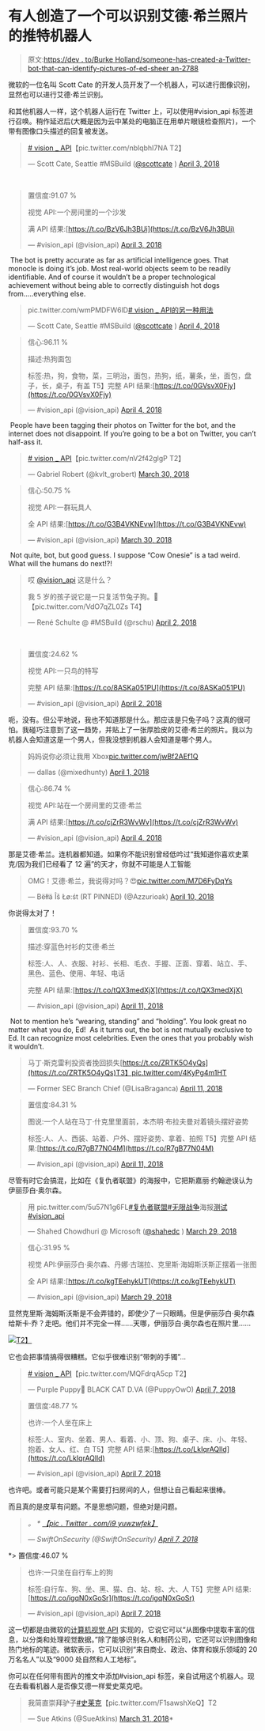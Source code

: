 # 有人创造了一个可以识别艾德·希兰照片的推特机器人

> 原文:[https://dev . to/Burke Holland/someone-has-created-a-Twitter-bot-that-can-identify-pictures-of-ed-sheer an-2788](https://dev.to/burkeholland/someone-has-created-a-twitter-bot-that-can-identify-pictures-of-ed-sheeran-2788)

微软的一位名叫 Scott Cate 的开发人员开发了一个机器人，可以进行图像识别，显然也可以进行艾德·希兰识别。

和其他机器人一样，这个机器人运行在 Twitter 上，可以使用#vision_api 标签进行召唤。稍作延迟后(大概是因为云中某处的电脑正在用单片眼镜检查照片)，一个带有图像口头描述的回复被发送。

> [# vision _ API](https://twitter.com/hashtag/vision_api?src=hash&ref_src=twsrc%5Etfw)【pic.twitter.com/nblqbhI7NA T2】
> 
> — Scott Cate, Seattle #MSBuild ([@scottcate](https://dev.to/scottcate) ) [April 3, 2018](https://twitter.com/ScottCate/status/981229827389829120?ref_src=twsrc%5Etfw)

​

> 置信度:91.07 %
> 
> 视觉 API:一个房间里的一个沙发
> 
> 满 API 结果:[https://t.co/BzV6Jh3BUi](https://t.co/BzV6Jh3BUi)
> 
> — #vision_api (@vision_api) [April 3, 2018](https://twitter.com/vision_api/status/981230111893737472?ref_src=twsrc%5Etfw)

​​
​​The bot is pretty accurate as far as artificial intelligence goes. That monocle is doing it’s job. Most real-world objects seem to be readily identifiable. And of course it wouldn’t be a proper technological achievement without being able to correctly distinguish hot dogs from…..everything else.

> pic.twitter.com/wmPMDFW6lD[# vision _ API](https://twitter.com/hashtag/vision_api?src=hash&ref_src=twsrc%5Etfw)[的另一种用法](https://t.co/wmPMDFW6lD)
> 
> — Scott Cate, Seattle #MSBuild ([@scottcate](https://dev.to/scottcate) ) [April 4, 2018](https://twitter.com/ScottCate/status/981643668141559811?ref_src=twsrc%5Etfw)

> 信心:96.11 %
> 
> 描述:热狗面包
> 
> 标签:热，狗，食物，菜，三明治，面包，热狗，纸，薯条，坐，面包，盘子，长，桌子，有盖
> T5】完整 API 结果:[https://t.co/0GVsvX0Fjy](https://t.co/0GVsvX0Fjy)
> 
> — #vision_api (@vision_api) [April 4, 2018](https://twitter.com/vision_api/status/981643755286605824?ref_src=twsrc%5Etfw)

​​
​​People have been tagging their photos on Twitter for the bot, and the internet does not disappoint. If you’re going to be a bot on Twitter, you can’t half-ass it.

> [# vision _ API](https://twitter.com/hashtag/vision_api?src=hash&ref_src=twsrc%5Etfw)【pic.twitter.com/nV2f42glgP T2】
> 
> — Gabriel Robert (@kvlt_grobert) [March 30, 2018](https://twitter.com/kvlt_grobert/status/979827859245228033?ref_src=twsrc%5Etfw)

> 信心:50.75 %
> 
> 视觉 API:一群玩具人
> 
> 全 API 结果:[https://t.co/G3B4VKNEvw](https://t.co/G3B4VKNEvw)
> 
> — #vision_api (@vision_api) [March 30, 2018](https://twitter.com/vision_api/status/979827961628168194?ref_src=twsrc%5Etfw)

​​
​​Not quite, bot, but good guess. I suppose “Cow Onesie” is a tad weird. What will the humans do next!?!
​​

> 哎 [@vision_api](https://twitter.com/vision_api?ref_src=twsrc%5Etfw) 这是什么？
> 
> 我 5 岁的孩子说它是一只复活节兔子狗。🤣【pic.twitter.com/VdO7qZL0Zs T4】
> 
> — René Schulte @ #MSBuild (@rschu) [April 2, 2018](https://twitter.com/rschu/status/980758094371319809?ref_src=twsrc%5Etfw)

​​

> 置信度:24.62 %
> 
> 视觉 API:一只鸟的特写
> 
> 完整 API 结果:[https://t.co/8ASKa051PU](https://t.co/8ASKa051PU)
> 
> — #vision_api (@vision_api) [April 2, 2018](https://twitter.com/vision_api/status/980758250579791872?ref_src=twsrc%5Etfw)

呃，没有。但公平地说，我也不知道那是什么。那应该是只兔子吗？这真的很可怕。我碰巧注意到了这一趋势，并贴上了一张厚脸皮的艾德·希兰的照片。我以为机器人会知道这是一个男人，但我没想到机器人会知道是哪个男人。

> 妈妈说你必须让我用 Xbox[pic.twitter.com/jwBf2AEf1Q](https://t.co/jwBf2AEf1Q)
> 
> — dallas (@mixedhunty) [April 1, 2018](https://twitter.com/mixedhunty/status/980551155297157126?ref_src=twsrc%5Etfw)

> 信心:86.74 %
> 
> 视觉 API:站在一个房间里的艾德·希兰
> 
> 满 API 结果:[https://t.co/cjZrR3WvWv](https://t.co/cjZrR3WvWv)
> 
> — #vision_api (@vision_api) [April 4, 2018](https://twitter.com/vision_api/status/981526814257446912?ref_src=twsrc%5Etfw)

那是艾德·希兰。连机器都知道。如果你不能识别曾经低吟过“我知道你喜欢史莱克/因为我们已经看了 12 遍”的天才，你就不可能是人工智能

> OMG！艾德·希兰，我说得对吗？😍[pic.twitter.com/M7D6FyDqYs](https://t.co/M7D6FyDqYs)
> 
> — Bëłłä Îš Łø:śt (RT PINNED) (@Azzurioak) [April 10, 2018](https://twitter.com/Azzurioak/status/983850709371244544?ref_src=twsrc%5Etfw)

你说得太对了！

> 置信度:93.70 %
> 
> 描述:穿蓝色衬衫的艾德·希兰
> 
> 标签:人、人、衣服、衬衫、长相、毛衣、手握、正面、穿着、站立、手、黑色、蓝色、使用、年轻、电话
> 
> 完整 API 结果:[https://t.co/tQX3medXjX](https://t.co/tQX3medXjX)
> 
> — #vision_api (@vision_api) [April 11, 2018](https://twitter.com/vision_api/status/983874949785022466?ref_src=twsrc%5Etfw)

​​
​​Not to mention he’s “wearing, standing” and “holding”. You look great no matter what you do, Ed!
​​
​​As it turns out, the bot is not mutually exclusive to Ed. It can recognize most celebrities. Even the ones that you probably wish it wouldn’t.

> 马丁·斯克雷利投资者挽回损失[https://t.co/ZRTK5O4yQs](https://t.co/ZRTK5O4yQs)T3】pic.twitter.com/4KyPg4m1HT
> 
> — Former SEC Branch Chief (@LisaBraganca) [April 11, 2018](https://twitter.com/LisaBraganca/status/984101392234135553?ref_src=twsrc%5Etfw)

> 置信度:84.31 %
> 
> 图说:一个人站在马丁·什克里里面前，本杰明·布拉夫曼对着镜头摆好姿势
> 
> 标签:人、人、西装、站着、户外、摆好姿势、拿着、拍照
> T5】完整 API 结果:[https://t.co/R7gB77N04M](https://t.co/R7gB77N04M)
> 
> — #vision_api (@vision_api) [April 11, 2018](https://twitter.com/vision_api/status/984102447579914242?ref_src=twsrc%5Etfw)

尽管有时它会搞混，比如在《复仇者联盟》的海报中，它把斯嘉丽·约翰逊误认为伊丽莎白·奥尔森。

> 用 pic.twitter.com/5u57N1g6FL[#复仇者联盟](https://twitter.com/hashtag/Avengers?src=hash&ref_src=twsrc%5Etfw)[#无限战争](https://twitter.com/hashtag/InfinityWar?src=hash&ref_src=twsrc%5Etfw)海报[测试](https://t.co/5u57N1g6FL) [#vision_api](https://twitter.com/hashtag/vision_api?src=hash&ref_src=twsrc%5Etfw)
> 
> — Shahed Chowdhuri @ Microsoft ([@shahedc](https://dev.to/shahedc) ) [March 29, 2018](https://twitter.com/shahedC/status/979204740256030720?ref_src=twsrc%5Etfw)

> 信心:31.95 %
> 
> 视觉 API:伊丽莎白·奥尔森、丹娜·古瑞拉、克里斯·海姆斯沃斯正摆着一张图
> 
> 全 API 结果:[https://t.co/kgTEehykUT](https://t.co/kgTEehykUT)
> 
> — #vision_api (@vision_api) [March 29, 2018](https://twitter.com/vision_api/status/979205043550412800?ref_src=twsrc%5Etfw)

显然克里斯·海姆斯沃斯是不会弄错的，即使少了一只眼睛。但是伊丽莎白·奥尔森给斯卡·乔？走吧。他们并不完全一样……天哪，伊丽莎白·奥尔森也在照片里……

[![](../Images/b44b910000767a28e6a183e2fb1747c0.png)T2】](https://res.cloudinary.com/practicaldev/image/fetch/s--ePqIWOC1--/c_limit%2Cf_auto%2Cfl_progressive%2Cq_auto%2Cw_880/https://i.imgur.com/cEaopzI.png)

它也会把事情搞得很糟糕。它似乎很难识别“带刺的手镯”…

> [# vision _ API](https://twitter.com/hashtag/vision_api?src=hash&ref_src=twsrc%5Etfw)【pic.twitter.com/MQFdrqA5cp T2】
> 
> — Purple Puppy🐾 BLACK CAT D.VA (@PuppyOwO) [April 7, 2018](https://twitter.com/PuppyOwO/status/982693946647343104?ref_src=twsrc%5Etfw)

> 置信度:48.77 %
> 
> 也许:一个人坐在床上
> 
> 标签:人、室内、坐着、男人、看着、小、顶、狗、桌子、床、小、年轻、抱着、女人、红、白
> T5】完整 API 结果:[https://t.co/LkIqrAQlld](https://t.co/LkIqrAQlld)
> 
> — #vision_api (@vision_api) [April 7, 2018](https://twitter.com/vision_api/status/982694085344550912?ref_src=twsrc%5Etfw)

也许吧。或者可能只是某个需要打扫房间的人，但想让自己看起来很棒。

而且真的是皮草有问题。不是思想问题，但绝对是问题。

> **。* 
> *
> [【pic . Twitter . com/i9 yuwzwfek】](https://t.co/i9YUwZWFeK)*
> 
> *— SwiftOnSecurity (@SwiftOnSecurity) [April 7, 2018](https://twitter.com/SwiftOnSecurity/status/982676817466347521?ref_src=twsrc%5Etfw)*

 *> 置信度:46.07 %
> 
> 也许:一只坐在自行车上的狗
> 
> 标签:自行车、狗、坐、黑、猫、白、站、棕、大、人
> T5】完整 API 结果:[https://t.co/igqN0xGoSr](https://t.co/igqN0xGoSr)
> 
> — #vision_api (@vision_api) [April 7, 2018](https://twitter.com/vision_api/status/982677896375480320?ref_src=twsrc%5Etfw)

这一切都是由微软的[计算机视觉 API](https://azure.microsoft.com/en-us/services/cognitive-services/computer-vision/) 实现的，它说它可以“从图像中提取丰富的信息，以分类和处理视觉数据。”除了能够识别名人和制药公司，它还可以识别图像和热门地标的笔迹。微软表示，它可以识别“来自商业、政治、体育和娱乐领域的 20 万名名人”以及“9000 处自然和人工地标”。

你可以在任何带有图片的推文中添加#vision_api 标签，亲自试用这个机器人。现在去看看机器人是否像艾德一样爱史莱克吧。

> 我简直崇拜驴子[#史莱克](https://twitter.com/hashtag/Shrek?src=hash&ref_src=twsrc%5Etfw)【pic.twitter.com/F1sawshXeQ】T2
> 
> — Sue Atkins (@SueAtkins) [March 31, 2018](https://twitter.com/SueAtkins/status/980092921331494912?ref_src=twsrc%5Etfw)*